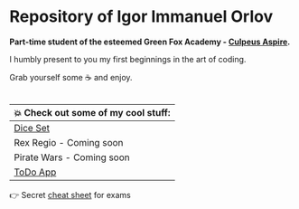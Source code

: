 # Repository of Igor Immanuel Orlov
<strong>Part-time student of the esteemed Green Fox Academy - [Culpeus Aspire](https://github.com/green-fox-academy/aspire-syllabus).</strong>

I humbly present to you my first beginnings in the art of coding.

Grab yourself some :coffee: and enjoy.
<br/><br/>

| :boom: Check out some of my cool stuff:  | 
|------------|
| [Dice Set](https://github.com/green-fox-academy/Leviathan-X/tree/master/Misc/DiceSet)  |
| Rex Regio - Coming soon |
| Pirate Wars - Coming soon |
| [ToDo App](https://github.com/Leviathan-X/todo-app)|

:point_right: Secret [cheat sheet](https://youtu.be/dQw4w9WgXcQ) for exams
